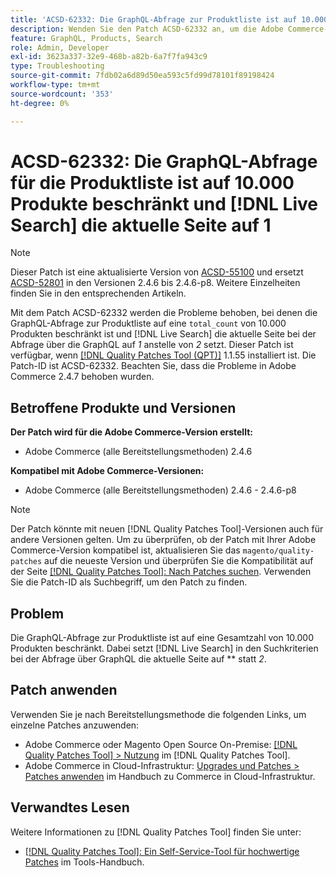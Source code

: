```yaml
---
title: 'ACSD-62332: Die GraphQL-Abfrage zur Produktliste ist auf 10.000 Produkte beschränkt und  [!DNL Live Search]  die aktuelle Seite auf 1'
description: Wenden Sie den Patch ACSD-62332 an, um die Adobe Commerce-Probleme zu beheben, bei denen die GraphQL-Abfrage zur Produktliste auf eine Gesamtzahl von 10.000 Produkten beschränkt ist und  [!DNL Live Search] die aktuelle Seite bei der Abfrage über GraphQL auf *1* statt auf Seite *2* setzt.
feature: GraphQL, Products, Search
role: Admin, Developer
exl-id: 3623a337-32e9-468b-a82b-6a7f7fa943c9
type: Troubleshooting
source-git-commit: 7fdb02a6d89d50ea593c5fd99d78101f89198424
workflow-type: tm+mt
source-wordcount: '353'
ht-degree: 0%

---
```


# ACSD-62332: Die GraphQL-Abfrage für die Produktliste ist auf 10.000 Produkte beschränkt und [!DNL Live Search] die aktuelle Seite auf 1

>[!NOTE]
>
>Dieser Patch ist eine aktualisierte Version von [ACSD-55100](/help/tools/quality-patches-tool/patches-available-in-qpt/v1-1-46/acsd-55100-graphql-does-not-return-products-beyond-10k-in-the-search-results.md) und ersetzt [ACSD-52801](/help/tools/quality-patches-tool/patches-available-in-qpt/v1-1-40/acsd-52801-graphql-product-filter-query-not-showing-partial-match-results.md) in den Versionen 2.4.6 bis 2.4.6-p8. Weitere Einzelheiten finden Sie in den entsprechenden Artikeln.

Mit dem Patch ACSD-62332 werden die Probleme behoben, bei denen die GraphQL-Abfrage zur Produktliste auf eine `total_count` von 10.000 Produkten beschränkt ist und [!DNL Live Search] die aktuelle Seite bei der Abfrage über die GraphQL auf *1* anstelle von *2* setzt. Dieser Patch ist verfügbar, wenn [[!DNL Quality Patches Tool (QPT)]](/help/tools/quality-patches-tool/quality-patches-tool-to-self-serve-quality-patches.md) 1.1.55 installiert ist. Die Patch-ID ist ACSD-62332. Beachten Sie, dass die Probleme in Adobe Commerce 2.4.7 behoben wurden.

## Betroffene Produkte und Versionen

**Der Patch wird für die Adobe Commerce-Version erstellt:**

* Adobe Commerce (alle Bereitstellungsmethoden) 2.4.6

**Kompatibel mit Adobe Commerce-Versionen:**

* Adobe Commerce (alle Bereitstellungsmethoden) 2.4.6 - 2.4.6-p8

>[!NOTE]
>
>Der Patch könnte mit neuen [!DNL Quality Patches Tool]-Versionen auch für andere Versionen gelten. Um zu überprüfen, ob der Patch mit Ihrer Adobe Commerce-Version kompatibel ist, aktualisieren Sie das `magento/quality-patches` auf die neueste Version und überprüfen Sie die Kompatibilität auf der Seite [[!DNL Quality Patches Tool]: Nach Patches suchen](https://experienceleague.adobe.com/tools/commerce-quality-patches/index.html). Verwenden Sie die Patch-ID als Suchbegriff, um den Patch zu finden.

## Problem

Die GraphQL-Abfrage zur Produktliste ist auf eine Gesamtzahl von 10.000 Produkten beschränkt. Dabei setzt [!DNL Live Search] in den Suchkriterien bei der Abfrage über GraphQL die aktuelle Seite auf ** statt *2*.

## Patch anwenden

Verwenden Sie je nach Bereitstellungsmethode die folgenden Links, um einzelne Patches anzuwenden:

* Adobe Commerce oder Magento Open Source On-Premise: [[!DNL Quality Patches Tool] > Nutzung](/help/tools/quality-patches-tool/usage.md) im [!DNL Quality Patches Tool].
* Adobe Commerce in Cloud-Infrastruktur: [Upgrades und Patches > Patches anwenden](https://experienceleague.adobe.com/docs/commerce-cloud-service/user-guide/develop/upgrade/apply-patches.html) im Handbuch zu Commerce in Cloud-Infrastruktur.


## Verwandtes Lesen

Weitere Informationen zu [!DNL Quality Patches Tool] finden Sie unter:

* [[!DNL Quality Patches Tool]: Ein Self-Service-Tool für hochwertige Patches](/help/tools/quality-patches-tool/quality-patches-tool-to-self-serve-quality-patches.md) im Tools-Handbuch.
